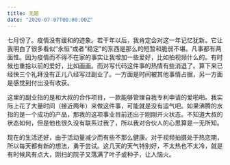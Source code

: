 ```yaml
---
title: 无题
date: "2020-07-07T00:00:00Z"
---
```


七月份了。疫情没有缓和的迹象。若干年以后，我肯定会对这一年记忆犹新。它让我明白了很多看似“永恒”或者“稳定”的东西是那么的短暂和脆弱不堪。凡事都有两面性。因为疫情而不得不在家的事实让我增加一些爱好，比如拍视频什么的。有时候也重拾以前的爱好，比如画画。而对写代码这件事的热情有些消退了。算下来已经快三个礼拜没有正儿八经写过副业了。一方面是时间被其他事情占据，另一方面是感觉到付出没有收获。

这里的副业指的是和大叔的合作项目，一款能够管理自我专利申请的爱啪啪。我实际上花了大量时间（接近两年）来做这件事，可能就是没有运气吧。如果沸腾的水指的是一个成功的产品，那我的这项事业目前还出于刚刚开火状态。不知道大叔的状态如何，但是他也很久没有联系过我了，所以我对合伙人的心思算是一无所知。

现在的生活还好，由于活动量减少而有些不那么健康。对于视频拍摄处于热恋期，所以每天都有新的想法，勇于尝试。这几天的天气特别好，不太热也不太冷，就是有时候风有点大，刚扫的院子又落满了叶子或种子，让人恼火。
